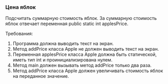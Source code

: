 
### Цена яблок

Подсчитать суммарную стоимость яблок.
За суммарную стоимость яблок отвечает переменная public static int applesPrice.


Требования:
1.	Программа должна выводить текст на экран.
2.	Метод addPrice класса Apple не должен выводить текст на экран.
3.	Переменная applesPrice класса Apple должна быть статической, иметь тип int и проинициализирована нулем.
4.	Метод main должен вызывать метод addPrice только два раза.
5.	Метод addPrice класса Apple должен увеличивать стоимость яблок на переданное значение.


